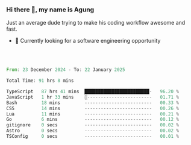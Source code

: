 ### Hi there 👋, my name is Agung
Just an average dude trying to make his coding workflow awesome and fast.

<!--
**agungfir98/agungfir98** is a ✨ _special_ ✨ repository because its `README.md` (this file) appears on your GitHub profile.
-->

- 🔭 Currently looking for a software engineering opportunity
<br/>
<br/>
<!--START_SECTION:waka-->

```rust
From: 23 December 2024 - To: 22 January 2025

Total Time: 91 hrs 8 mins

TypeScript   87 hrs 41 mins  ████████████████████████-   96.20 %
JavaScript   1 hr 33 mins    ░------------------------   01.71 %
Bash         18 mins         -------------------------   00.33 %
CSS          14 mins         -------------------------   00.26 %
Lua          11 mins         -------------------------   00.21 %
Go           6 mins          -------------------------   00.12 %
gitignore    0 secs          -------------------------   00.02 %
Astro        0 secs          -------------------------   00.02 %
TSConfig     0 secs          -------------------------   00.01 %
```

<!--END_SECTION:waka-->
